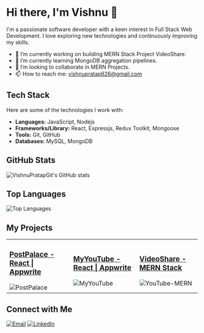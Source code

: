 # Hi there, I'm Vishnu 👋

I'm a passionate software developer with a keen interest in Full Stack Web Development. I love exploring new technologies and continuously improving my skills.

- 🔭 I’m currently working on building MERN Stack Project VideoShare.
- 🌱 I’m currently learning MongoDB aggregation pipelines.
- 👯 I’m looking to collaborate in MERN Projects.
- 📫 How to reach me: vishnupratap626@gmail.com

## Tech Stack
Here are some of the technologies I work with:

- **Languages:** JavaScript, Nodejs
- **Frameworks/Library:** React, Expressjs, Redux Toolkit, Mongoose 
- **Tools:** Git, GitHub
- **Databases:** MySQL, MongoDB

## GitHub Stats
![VishnuPratapGit's GitHub stats](https://github-readme-stats.vercel.app/api?username=VishnuPratapGit&show_icons=true&theme=radical)

## Top Languages
![Top Languages](https://github-readme-stats.vercel.app/api/top-langs/?username=VishnuPratapGit&layout=compact&theme=radical)

## My Projects
<table>
  <tr>
    <td>
      <h3><a href="https://github.com/VishnuPratapGit/PostPalace">PostPalace - React | Appwrite </a></h3>
      <img src="https://github-readme-stats.vercel.app/api/pin/?username=VishnuPratapGit&repo=PostPalace&theme=radical" alt="PostPalace">
    </td>
    <td>
      <h3><a href="https://github.com/VishnuPratapGit/MyYouTube">MyYouTube - React | Appwrite </a></h3>
      <img src="https://github-readme-stats.vercel.app/api/pin/?username=VishnuPratapGit&repo=MyYouTube&theme=radical" alt="MyYouTube">
    </td>
    <td>
       <h3><a href="https://github.com/VishnuPratapGit/VideoShare">VideoShare - MERN Stack </a></h3>
      <img src="https://github-readme-stats.vercel.app/api/pin/?username=VishnuPratapGit&repo=VideoShare&theme=radical" alt="YouTube-MERN">
    </td>
  </tr>
</table>

## Connect with Me
[![Email](https://img.shields.io/badge/Email-vishnupratap626@gmail.com-red?style=for-the-badge&logo=gmail&logoColor=white)](mailto:vishnupratap626@gmail.com)
[![LinkedIn](https://img.shields.io/badge/LinkedIn-Connect-blue?style=for-the-badge&logo=linkedin)](https://www.linkedin.com/in/vishnuprataps)
